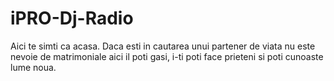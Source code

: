 iPRO-Dj-Radio
=============

Aici te simti ca acasa. Daca esti in cautarea unui partener de viata nu este nevoie de matrimoniale aici il poti gasi, i-ti poti face prieteni si poti cunoaste lume noua.
